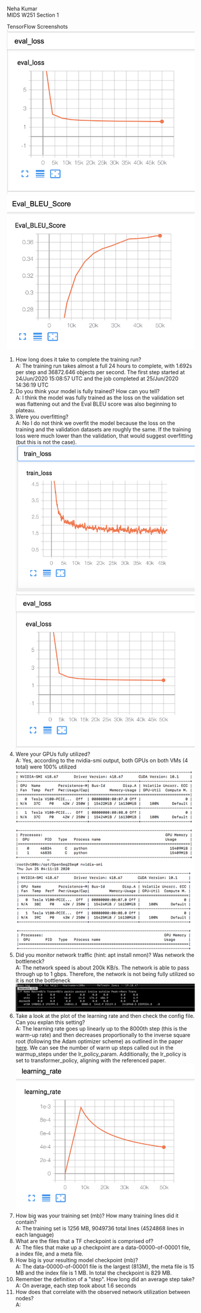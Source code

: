 Neha Kumar  
MIDS W251 Section 1

TensorFlow Screenshots
![eval loss](Images/eval_loss.png)
![eval bleu](Images/eval_bleu.png)

1. How long does it take to complete the training run?  
A: The training run takes almost a full 24 hours to complete, with 1.692s per step and 36872.646 objects per second. The first step started at 24/Jun/2020 15:08:57 UTC and the job completed at 25/Jun/2020 14:36:19 UTC 
2. Do you think your model is fully trained? How can you tell?  
A: I think the model was fully trained as the loss on the validation set was flattening out and the Eval BLEU score was also beginning to plateau.
3. Were you overfitting?  
A: No I do not think we overfit the model because the loss on the training and the validation datasets are roughly the same. If the training loss were much lower than the validation, that would suggest overfitting (but this is not the case).
![train loss](Images/train_loss.png)
![eval loss](Images/eval_loss.png)
4. Were your GPUs fully utilized?  
A: Yes, according to the nvidia-smi output, both GPUs on both VMs (4 total) were 100% utilized
![vm1](Images/gpu_util_vm1.png)
![vm2](Images/gpu_util_vm2.png)
5. Did you monitor network traffic (hint: apt install nmon)? Was network the bottleneck?  
A: The network speed is about 200k KB/s. The network is able to pass through up to 1 gbps. Therefore, the network is not being fully utilized so it is not the bottleneck
![nmon](Images/nmon.png)
6. Take a look at the plot of the learning rate and then check the config file. Can you explan this setting?  
A: The learning rate goes up linearly up to the 8000th step (this is the warm-up rate) and then decreases proportionally to the inverse square root (following the Adam optimizer scheme) as outlined in the paper [here](https://arxiv.org/pdf/1706.03762.pdf). We can see the number of warm up steps called out in the warmup_steps under the lr_policy_param. Additionally, the lr_policy is set to transformer_policy, aligning with the referenced paper.
![learning rate](Images/learning_rate.png)
7. How big was your training set (mb)? How many training lines did it contain?  
A: The training set is 1256 MB, 9049736 total lines (4524868 lines in each language)
8. What are the files that a TF checkpoint is comprised of?  
A: The files that make up a checkpoint are a data-00000-of-00001 file, a index file, and a meta file.
9. How big is your resulting model checkpoint (mb)?  
A: The data-00000-of-00001 file is the largest (813M), the meta file is 15 MB and the index file is 1 MB. In total the checkpoint is 829 MB.
10. Remember the definition of a "step". How long did an average step take?  
A: On average, each step took about 1.6 seconds
11. How does that correlate with the observed network utilization between nodes?  
A: 
